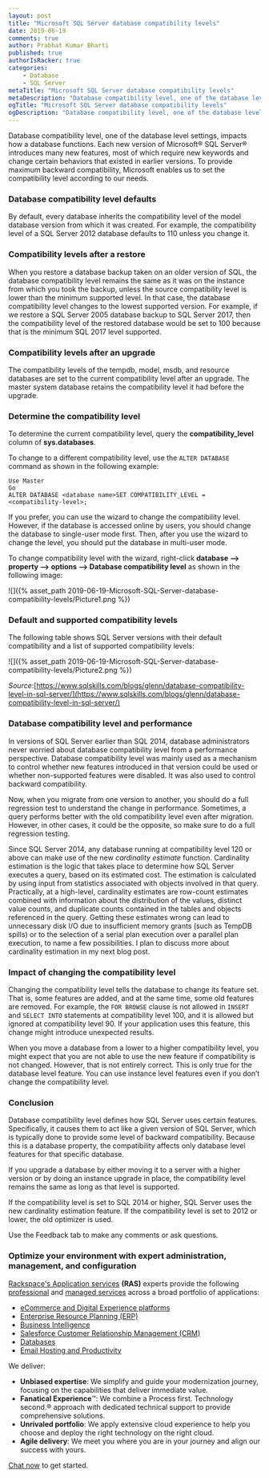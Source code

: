 ```yaml
---
layout: post
title: "Microsoft SQL Server database compatibility levels"
date: 2019-06-19
comments: true
author: Prabhat Kumar Bharti
published: true
authorIsRacker: true
categories:
    - Database
    - SQL Server
metaTitle: "Microsoft SQL Server database compatibility levels"
metaDescription: "Database compatibility level, one of the database level settings, impacts how a database functions."
ogTitle: "Microsoft SQL Server database compatibility levels"
ogDescription: "Database compatibility level, one of the database level settings, impacts how a database functions."
---
```


Database compatibility level, one of the database level settings, impacts how a
database functions. Each new version of Microsoft&reg; SQL Server&reg; introduces
many new features, most of which require new keywords and change certain
behaviors that existed in earlier versions. To provide maximum backward
compatibility, Microsoft enables us to set the compatibility level according to
our needs.

<!--more-->

### Database compatibility level defaults

By default, every database inherits the compatibility level of the model
database version from which it was created. For example, the compatibility
level of a SQL Server 2012 database defaults to 110 unless you change it.

### Compatibility levels after a restore

When you restore a database backup taken on an older version of SQL, the
database compatibility level remains the same as it was on the instance from
which you took the backup, unless the source compatibility level is lower than
the minimum supported level. In that case, the database compatibility level
changes to the lowest supported version. For example, if we restore a SQL Server
2005 database backup to SQL Server 2017, then the compatibility level of the restored
database would be set to 100 because that is the minimum SQL 2017 level
supported.

### Compatibility levels after an upgrade

The compatibility levels of the tempdb, model, msdb, and resource databases are
set to the current compatibility level after an upgrade. The master system
database retains the compatibility level it had before the upgrade.

### Determine the compatibility level

To determine the current compatibility level, query the **compatibility_level**
column of **sys.databases**.

To change to a different compatibility level, use the `ALTER DATABASE` command as
shown in the following example:

    Use Master
    Go
    ALTER DATABASE <database name>SET COMPATIBILITY_LEVEL = <compatibility-level>;

If you prefer, you can use the wizard to change the compatibility level. However,
if the database is accessed online by users, you should change the database to
single-user mode first.  Then, after you use the wizard to change the level, you
should put the database in multi-user mode.

To change compatibility level with the wizard, right-click **database –> property
–> options –> Database compatibility level** as shown in the following image:

![]({% asset_path 2019-06-19-Microsoft-SQL-Server-database-compatibility-levels/Picture1.png %})

### Default and supported compatibility levels

The following table shows SQL Server versions with their default compatibility
and a list of supported compatibility levels:

![]({% asset_path 2019-06-19-Microsoft-SQL-Server-database-compatibility-levels/Picture2.png %})

*Source*:[https://www.sqlskills.com/blogs/glenn/database-compatibility-level-in-sql-server/](https://www.sqlskills.com/blogs/glenn/database-compatibility-level-in-sql-server/)

### Database compatibility level and performance

In versions of SQL Server earlier than SQL 2014, database administrators never
worried about database compatibility level from a performance perspective.
Database compatibility level was mainly used as a mechanism to control whether
new features introduced in that version could be used or whether non-supported
features were disabled. It was also used to control backward compatibility.

Now, when you migrate from one version to another, you should do a full
regression test to understand the change in performance. Sometimes, a query
performs better with the old compatibility level even after migration. However,
in other cases, it could be the opposite, so make sure to do a full regression
testing.

Since SQL Server 2014, any database running at compatibility level 120 or above
can make use of the new *cardinality estimate* function. Cardinality estimation
is the logic that takes place to determine how SQL Server executes a query,
based on its estimated cost. The estimation is calculated by using input from
statistics associated with objects involved in that query. Practically, at a
high-level, cardinality estimates are row-count estimates combined with
information about the distribution of the values, distinct value counts, and
duplicate counts contained in the tables and objects referenced in the query.
Getting these estimates wrong can lead to unnecessary disk I/O due to
insufficient memory grants (such as TempDB spills) or to the selection of a
serial plan execution over a parallel plan execution, to name a few possibilities.
I plan to discuss more about cardinality estimation in my next blog post.

### Impact of changing the compatibility level

Changing the compatibility level tells the database to change its feature set.
That is, some features are added, and at the same time, some old features are
removed. For example, the `FOR BROWSE` clause is not allowed in `INSERT` and `SELECT
INTO` statements at compatibility level 100, and it is allowed but ignored at
compatibility level 90. If your application uses this feature, this change might
introduce unexpected results.

When you move a database from a lower to a higher compatibility level, you might
expect that you are not able to use the new feature if compatibility is not
changed. However, that is not entirely correct. This is only true for the database
level feature. You can use instance level features even if you don’t change the
compatibility level.

### Conclusion

Database compatibility level defines how SQL Server uses certain features.
Specifically, it causes them to act like a given version of SQL Server, which is
typically done to provide some level of backward compatibility. Because this is
a database property, the compatibility affects only database level features for
that specific database.

If you upgrade a database by either moving it to a server with a higher version
or by doing an instance upgrade in place, the compatibility level remains the
same as long as that level is supported.

If the compatibility level is set to SQL 2014 or higher, SQL Server uses the new
cardinality estimation feature. If the compatibility level is set to 2012 or
lower, the old optimizer is used.

Use the Feedback tab to make any comments or ask questions.

### Optimize your environment with expert administration, management, and configuration

[Rackspace's Application services](https://www.rackspace.com/application-management/managed-services)
**(RAS)** experts provide the following [professional](https://www.rackspace.com/application-management/professional-services)
and
[managed services](https://www.rackspace.com/application-management/managed-services) across
a broad portfolio of applications:

- [eCommerce and Digital Experience platforms](https://www.rackspace.com/ecommerce-digital-experience)
- [Enterprise Resource Planning (ERP)](https://www.rackspace.com/erp)
- [Business Intelligence](https://www.rackspace.com/business-intelligence)
- [Salesforce Customer Relationship Management (CRM)](https://www.rackspace.com/salesforce-managed-services)
- [Databases](https://www.rackspace.com/dba-services)
- [Email Hosting and Productivity](https://www.rackspace.com/email-hosting)

We deliver:

- **Unbiased expertise**: We simplify and guide your modernization journey,
focusing on the capabilities that deliver immediate value.
- **Fanatical Experience**&trade;: We combine a Process first. Technology second.&reg;
approach with dedicated technical support to provide comprehensive solutions.
- **Unrivaled portfolio**: We apply extensive cloud experience to help you
choose and deploy the right technology on the right cloud.
- **Agile delivery**: We meet you where you are in your journey and align
our success with yours.

[Chat now](https://www.rackspace.com/#chat) to get started.
